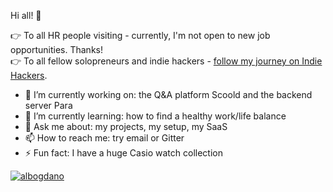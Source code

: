 Hi all! 👋

👉 To all HR people visiting - currently, I'm not open to new job opportunities. Thanks!<br>
👉 To all fellow solopreneurs and indie hackers - [follow my journey on Indie Hackers](https://www.indiehackers.com/albogdano).

- 🔭 I’m currently working on: the Q&A platform Scoold and the backend server Para
- 🌱 I’m currently learning: how to find a healthy work/life balance
- 💬 Ask me about: my projects, my setup, my SaaS
- 📫 How to reach me: try email or Gitter
- ⚡ Fun fact: I have a huge Casio watch collection

<p align="left"> <a href="https://github.com/ryo-ma/github-profile-trophy"><img src="https://github-profile-trophy.vercel.app/?username=albogdano" alt="albogdano" /></a> </p>
<!--
**This** is my ✨ _special_ ✨ repository

- 🔭 I’m currently working on: my tamper
- 🌱 I’m currently learning: parenting
- 👯 I’m looking to collaborate on: your lego build
- 🤔 I’m looking for help with: my mental health
- 💬 Ask me about: politics
- 📫 How to reach me: try email
- 😄 Pronouns: me/us
- ⚡ Fun fact: I ain't fun
-->
